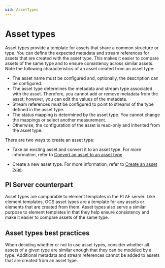 ```yaml
---
uid: AssetTypes
---
```


# Asset types

Asset types provide a template for assets that share a common structure or type. You can define the expected metadata and stream references for assets that are created with the asset type. This makes it  easier to compare assets of the same type and to ensure consistency across similar assets. Note the following characteristics of an asset created from an asset type:  

- The asset name must be configured and, optionally, the description can be configured.
- The asset type determines the metadata and stream type associated with the asset. Therefore, you cannot add or remove metadata from the asset; however, you can edit the values of the metadata. 
- Stream references must be configured to point to streams of the type defined in the asset type. 
- The status mapping is determined by the asset type. You cannot change the mappings or select another measurement.
- Otherwise, the configuration of the asset is read-only and inherited from the asset type.

There are two ways to create an asset type:

- Take an existing asset and convert it to an asset type. For more information, refer to [Convert an asset to an asset type](xref:ConvertAssetToAssetType).

- Create a new asset type. For more information, refer to [Create an asset type](xref:CreateAssetType).

## PI Server counterpart

Asset types are comparable to element templates in the PI AF server. Like element templates, OCS asset types are a template for any assets or elements that are created from them. Asset types also serve a similar purpose to element templates in that they help ensure consistency and make it easier to compare assets of the same type.

## Asset types best practices 

When deciding whether or not to use asset types, consider whether all assets of a given type are similar enough that they can be modeled by a type. Additional metadata and stream references cannot be added to assets that are created from an asset type.
